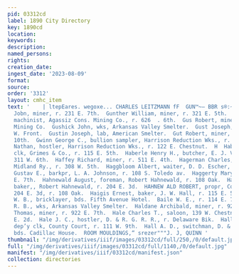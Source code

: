 ```yaml
---
pid: 03312cd
label: 1890 City Directory
key: 1890cd
location: 
keywords: 
description: 
named_persons: 
rights: 
creation_date: 
ingest_date: '2023-08-09'
format: 
source: 
order: '3312'
layout: cmhc_item
text: '    | ltepEares. wegoxe... CHARLES LEITZMANN fF  GUN™~— BBR s®:~<“<‘iz AA  Gunson
  Jobn, miner, r. 231 E. 7th.  Gunther William, miner, r. 321 E. 5th.  Gurtler Robert,
  machinist, Agassiz Cons. Mining Co., r. 626  . 6th.  Gus Robert, miner, Sulphide
  Mining Co.  Gushick John, wks, Arkansas Valley Smelter.  Gust Joseph, lab, r. 211
  W. Front.  Gustin Joseph, lab, American Smelter.  Gut Robert, miner, r. 417 EH.
  10th.  Gwinn George C., bullion sampler, Harrison Reduction Wks., r. 125 BE. 2d.  Gwinn
  Nathan, hostler, Harrison Reduction Wks., r. 122 E. Chestnut.  H  Haberkost William,
  clk, Grimes & Co., r. 115 E. 5th.  Haberle Henry H., butcher, E. J. Van Camp, r.
  311 W. 6th.  Haffey Richard, miner, r. 511 E. 4th.  Hagerman Charles, lab, Colo.
  Midland Ry., r. 308 W. 5th.  Haggbloom Albert, waiter, D. D. Escher, 112 W. 2d.  Haggbloom
  Gustav E., barkpr, L. A. Johnson, r. 108 S. Toledo av.  Haggerty Mary Mrs., r. 801
  E. 7th.  Hahnewald August, foreman, Robert Hahnewald, r. 108 Oak.  Hahnewald Max,
  baker,, Robert Hahnewald, r. 204 E. 3d.  HAHNEW ALD ROBERT, propr, Colorado Bakery,
  204 E. 3d, r. 108 Oak.  Haigis Ernest, baker, J. W. Hall, r. 115 E. 5th.  Haile
  W. B., bricklayer, bds. Fifth Avenue Hotel.  Baile W. E., r. 114 E. 7th.  Haines
  R. B., wks, Arkansas Valley Smelter.  Haldane Archibald, miner, r. 925 E. 7th.  Haldane
  Thomas, miner, r. 922 E. 7th.  Hale Charles T., saloon, 139 W. Chestnut, r. 123
  E. 2d.  Hale J. C., hostler, D. & R. G. R. R., r. Delaware Bik.  Hall Augustus J.,
  dep’y clk, County Court, r. 111 W. 9th.  Hall A. D., switchman, D. & R. G. R. R.,
  bds. Cadillac House.  ROOM MOULDINGS,“ srezer"""J. J, QUINN '
thumbnail: "/img/derivatives/iiif/images/03312cd/full/250,/0/default.jpg"
full: "/img/derivatives/iiif/images/03312cd/full/1140,/0/default.jpg"
manifest: "/img/derivatives/iiif/03312cd/manifest.json"
collection: directories
---
```

